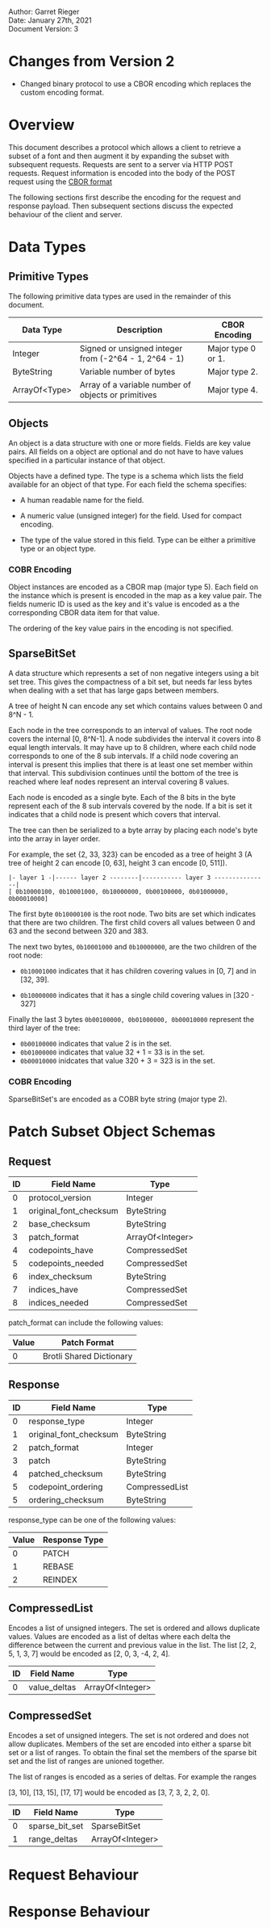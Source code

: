 Author: Garret Rieger  
Date: January 27th, 2021  
Document Version: 3  

# Changes from Version 2

* Changed binary protocol to use a CBOR encoding which replaces the custom
  encoding format.

# Overview

This document describes a protocol which  allows a client to retrieve a
subset of a font and then augment it by expanding the subset with
subsequent requests. Requests are sent to a server via HTTP POST requests.
Request information is encoded into the body of the POST request using 
the [CBOR format](https://www.rfc-editor.org/rfc/rfc8949.html)

The following sections first describe the encoding for the request and
response payload. Then subsequent sections discuss the expected behaviour
of the client and server.

# Data Types

## Primitive Types

The following primitive data types are used in the remainder of this document.

| Data Type       | Description                                           | CBOR Encoding      |
| --------------- | ----------------------------------------------------- | ------------------ |
| Integer         | Signed or unsigned integer from (-2^64 - 1, 2^64 - 1) | Major type 0 or 1. |
| ByteString      | Variable number of bytes                              | Major type 2.      |
| ArrayOf\<Type\> | Array of a variable number of objects or primitives   | Major type 4.      |

## Objects

An object is a data structure with one or more fields. Fields are key
value pairs.  All fields on a object are optional and do not have to have
values specified in a particular instance of that object.

Objects have a defined type. The type is a schema which lists the field
available for an object of that type. For each field the schema specifies:

*  A human readable name for the field.

*  A numeric value (unsigned integer) for the field. Used for compact
   encoding.
   
* The type of the value stored in this field. Type can be either a
  primitive type or an object type.

### COBR Encoding

Object instances are encoded as a CBOR map (major type 5). Each field on
the instance which is present is encoded in the map as a key value pair.
The fields numeric ID is used as the key and it's value is encoded as a
the corresponding CBOR data item for that value.

The ordering of the key value pairs in the encoding is not specified.

## SparseBitSet

A data structure which represents a set of non negative integers using a
bit set tree. This gives the compactness of a bit set, but needs far less
bytes when dealing with a set that has large gaps between members.

A tree of height N can encode any set which contains values between 0 and
8^N - 1.

Each node in the tree corresponds to an interval of values. The root
node covers the internal [0, 8^N-1]. A node subdivides the interval it
covers into 8 equal length intervals. It may have up to 8 children, where
each child node corresponds to one of the 8 sub intervals. If a child node
covering an interval is present this implies that there is at least one
set member within that interval. This subdivision continues until the
bottom of the tree is reached where leaf nodes represent an interval
covering 8 values.

Each node is encoded as a single byte. Each of the 8 bits in the byte
represent each of the 8 sub intervals covered by the node. If a bit is
set it indicates that a child node is present which covers that interval.

The tree can then be serialized to a byte array by placing each node's byte
into the array in layer order.

For example, the set {2, 33, 323} can be encoded as a tree of
height 3 (A tree of height 2 can encode [0, 63], height 3 can encode
[0, 511]).

```
|- layer 1 -|------ layer 2 --------|----------- layer 3 ---------------|
[ 0b10000100, 0b10001000, 0b10000000, 0b00100000, 0b01000000, 0b00010000]
```

The first byte `0b10000100` is the root node. Two bits are set which
indicates that there are two children. The first child covers all values
between 0 and 63 and the second between 320 and 383.

The next two bytes, `0b10001000` and `0b10000000`, are the two children
of the root node: 

* `0b10001000` indicates that it has children covering values in [0, 7]
  and in [32, 39].
  
* `0b10000000` indicates that it has a single child covering values in
  [320 - 327]
  
Finally the last 3 bytes `0b00100000, 0b01000000, 0b00010000` represent
the third layer of the tree:

* `0b00100000` indicates that value 2 is in the set.
* `0b01000000` indicates that value 32 + 1 = 33 is in the set.
* `0b00010000` inidcates that value 320 + 3 = 323 is in the set.

### COBR Encoding

SparseBitSet's are encoded as a COBR byte string (major type 2).

# Patch Subset Object Schemas

## Request

  | ID | Field Name             | Type                   |
  | -- | ---------------------- | ---------------------- |
  | 0  | protocol_version       | Integer                |
  | 1  | original_font_checksum | ByteString             |
  | 2  | base_checksum          | ByteString             |
  | 3  | patch_format           | ArrayOf\<Integer\>     |
  | 4  | codepoints_have        | CompressedSet          |
  | 5  | codepoints_needed      | CompressedSet          |
  | 6  | index_checksum         | ByteString             |
  | 7  | indices_have           | CompressedSet          |
  | 8  | indices_needed         | CompressedSet          |

patch_format can include the following values:

  | Value | Patch Format             |
  | ----- | ------------------------ |
  | 0     | Brotli Shared Dictionary |

## Response

  | ID | Field Name             | Type                 |
  | -- | ---------------------- | -------------------- |
  | 0  | response_type          | Integer              |
  | 1  | original_font_checksum | ByteString           |
  | 2  | patch_format           | Integer              |
  | 3  | patch                  | ByteString           |
  | 4  | patched_checksum       | ByteString           |
  | 5  | codepoint_ordering     | CompressedList       |
  | 5  | ordering_checksum      | ByteString           |

response_type can be one of the following values:

  | Value | Response Type            |
  | ----- | ------------------------ |
  | 0     | PATCH                    |
  | 1     | REBASE                   |
  | 2     | REINDEX                  |

## CompressedList

Encodes a list of unsigned integers. The set is ordered and allows
duplicate values. Values are encoded as a list of deltas where each delta
the difference between the current and previous value in the list. The list
\[2, 2, 5, 1, 3, 7\] would be encoded as \[2, 0, 3, -4, 2, 4\].


  | ID | Field Name             | Type                   |
  | -- | ---------------------- | ---------------------- |
  | 0  | value_deltas           | ArrayOf\<Integer\>     |

## CompressedSet

Encodes a set of unsigned integers. The set is not ordered and does not
allow duplicates. Members of the set are encoded into either a sparse bit
set or a list of ranges. To obtain the final set the members of the sparse
bit set and the list of ranges are unioned together.

The list of ranges is encoded as a series of deltas. For example the ranges

\[3, 10\], \[13, 15\], \[17, 17\] would be encoded as \[3, 7, 3, 2, 2, 0\].

  | ID | Field Name             | Type                   |
  | -- | ---------------------- | ---------------------- |
  | 0  | sparse_bit_set         | SparseBitSet           |
  | 1  | range_deltas           | ArrayOf\<Integer\>     |


# Request Behaviour

# Response Behaviour


